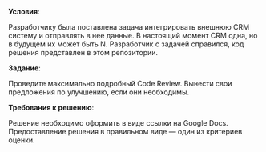 **Условия**:

Разработчику была поставлена задача интегрировать внешнюю CRM систему и отправлять в нее данные. В настоящий момент CRM одна, но в будущем их может быть N. Разработчик с задачей справился, код решения представлен в этом репозитории.

**Задание**:

Проведите максимально подробный Code Review. Вынести свои предложения по улучшению, если они необходимы.

**Требования к решению**:

Решение необходимо оформить в виде ссылки на Google Docs.
Предоставление решения в правильном виде — один из критериев оценки.
